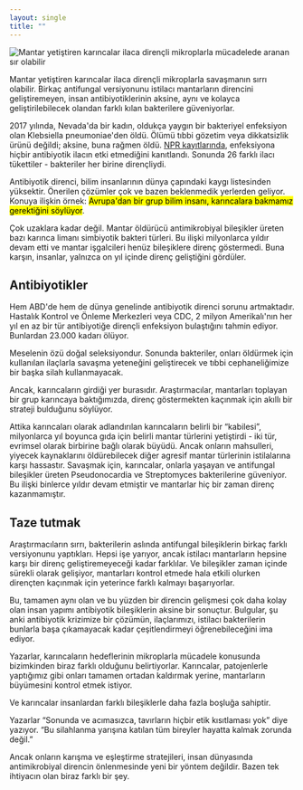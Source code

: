 ```yaml
---
layout: single
title: ""
---
```

![Mantar yetiştiren karıncalar ilaca dirençli mikroplarla mücadelede aranan sır olabilir](https://images.unsplash.com/photo-1558983925-ea9372bf2ba0?ixlib=rb-1.2.1&ixid=eyJhcHBfaWQiOjEyMDd9&auto=format&fit=crop&w=1350&q=80)

Mantar yetiştiren karıncalar ilaca dirençli mikroplarla savaşmanın sırrı olabilir. Birkaç antifungal versiyonunu istilacı mantarların direncini geliştiremeyen, insan antibiyotiklerinin aksine, aynı ve kolayca geliştirilebilecek olandan farklı kılan bakterilere güveniyorlar.

2017 yılında, Nevada'da bir kadın, oldukça yaygın bir bakteriyel enfeksiyon olan Klebsiella pneumoniae'den öldü. Ölümü tıbbi gözetim veya dikkatsizlik ürünü değildi; aksine, buna rağmen öldü. [NPR kayıtlarında](https://www.npr.org/sections/goatsandsoda/2017/01/17/510227493/a-superbug-that-resisted-26-antibiotics), enfeksiyona hiçbir antibiyotik ilacın etki etmediğini kanıtlandı. Sonunda 26 farklı ilacı tükettiler - bakteriler her birine dirençliydi.

Antibiyotik direnci, bilim insanlarının dünya çapındaki kaygı listesinden yüksektir. Önerilen çözümler çok ve bazen beklenmedik yerlerden geliyor. Konuya ilişkin örnek: <mark>Avrupa'dan bir grup bilim insanı, karıncalara bakmamız gerektiğini söylüyor</mark>.

Çok uzaklara kadar değil. Mantar öldürücü antimikrobiyal bileşikler üreten bazı karınca limanı simbiyotik bakteri türleri. Bu ilişki milyonlarca yıldır devam etti ve mantar işgalcileri henüz bileşiklere direnç göstermedi. Buna karşın, insanlar, yalnızca on yıl içinde direnç geliştiğini gördüler.

Antibiyotikler
-
Hem ABD'de hem de dünya genelinde antibiyotik direnci sorunu artmaktadır. Hastalık Kontrol ve Önleme Merkezleri veya CDC, 2 milyon Amerikalı'nın her yıl en az bir tür antibiyotiğe dirençli enfeksiyon bulaştığını tahmin ediyor. Bunlardan 23.000 kadarı ölüyor.

Meselenin özü doğal seleksiyondur. Sonunda bakteriler, onları öldürmek için kullanılan ilaçlarla savaşma yeteneğini geliştirecek ve tıbbi cephaneliğimize bir başka silah kullanmayacak.

Ancak, karıncaların girdiği yer burasıdır. Araştırmacılar, mantarları toplayan bir grup karıncaya baktığımızda, direnç göstermekten kaçınmak için akıllı bir strateji bulduğunu söylüyor.

Attika karıncaları olarak adlandırılan karıncaların belirli bir “kabilesi”, milyonlarca yıl boyunca gıda için belirli mantar türlerini yetiştirdi - iki tür, evrimsel olarak birbirine bağlı olarak büyüdü. Ancak onların mahsulleri, yiyecek kaynaklarını öldürebilecek diğer agresif mantar türlerinin istilalarına karşı hassastır. Savaşmak için, karıncalar, onlarla yaşayan ve antifungal bileşikler üreten Pseudonocardia ve Streptomyces bakterilerine güveniyor. Bu ilişki binlerce yıldır devam etmiştir ve mantarlar hiç bir zaman direnç kazanmamıştır.

Taze tutmak
-
Araştırmacıların sırrı, bakterilerin aslında antifungal bileşiklerin birkaç farklı versiyonunu yaptıkları. Hepsi işe yarıyor, ancak istilacı mantarların hepsine karşı bir direnç geliştiremeyeceği kadar farklılar. Ve bileşikler zaman içinde sürekli olarak gelişiyor, mantarları kontrol etmede hala etkili olurken dirençten kaçınmak için yeterince farklı kalmayı başarıyorlar.

Bu, tamamen aynı olan ve bu yüzden bir direncin gelişmesi çok daha kolay olan insan yapımı antibiyotik bileşiklerin aksine bir sonuçtur. Bulgular, şu anki antibiyotik krizimize bir çözümün, ilaçlarımızı, istilacı bakterilerin bunlarla başa çıkamayacak kadar çeşitlendirmeyi öğrenebileceğini ima ediyor.

Yazarlar, karıncaların hedeflerinin mikroplarla mücadele konusunda bizimkinden biraz farklı olduğunu belirtiyorlar. Karıncalar, patojenlerle yaptığımız gibi onları tamamen ortadan kaldırmak yerine, mantarların büyümesini kontrol etmek istiyor.

Ve karıncalar insanlardan farklı bileşiklerle daha fazla boşluğa sahiptir.

Yazarlar “Sonunda ve acımasızca, tavırların hiçbir etik kısıtlaması yok” diye yazıyor. “Bu silahlanma yarışına katılan tüm bireyler hayatta kalmak zorunda değil.”

Ancak onların karışma ve eşleştirme stratejileri, insan dünyasında antimikrobiyal direncin önlenmesinde yeni bir yöntem değildir. Bazen tek ihtiyacın olan biraz farklı bir şey.
